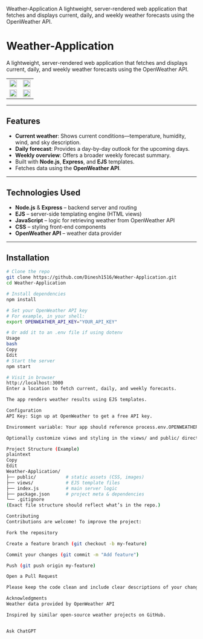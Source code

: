 
Weather-Application
A lightweight, server-rendered web application that fetches and displays current, daily, and weekly weather forecasts using the OpenWeather API.

# Weather-Application

A lightweight, server-rendered web application that fetches and displays current, daily, and weekly weather forecasts using the OpenWeather API.




<table>
  <tr>
    <td><img src="https://github.com/user-attachments/assets/0efcf99b-7de5-4350-9ae0-5af89a803b46"  width="100%"></td>
    <td><img src="https://github.com/user-attachments/assets/8c598e33-28e0-4bb2-8062-0fc5a81b1875" width="100%"></td>
  </tr>
  <tr>
    <td><img src="https://github.com/user-attachments/assets/b1697ac8-d21e-4146-a80e-92f100fbcc2a" width="100%"></td>
    <td><img src="https://github.com/user-attachments/assets/24ddc32d-ade5-46e5-b182-5e94e0f6f7ca" width="100%"></td>
 
  </tr>
</table>


---

## Features

- **Current weather**: Shows current conditions—temperature, humidity, wind, and sky description.
- **Daily forecast**: Provides a day-by-day outlook for the upcoming days.
- **Weekly overview**: Offers a broader weekly forecast summary.
- Built with **Node.js**, **Express**, and **EJS** templates.
- Fetches data using the **OpenWeather API**.

---

## Technologies Used

- **Node.js** & **Express** – backend server and routing  
- **EJS** – server-side templating engine (HTML views)  
- **JavaScript** – logic for retrieving weather from OpenWeather API  
- **CSS** – styling front-end components  
- **OpenWeather API** – weather data provider

---

## Installation

```bash
# Clone the repo
git clone https://github.com/Dinesh1516/Weather-Application.git
cd Weather-Application

# Install dependencies
npm install

# Set your OpenWeather API key
# For example, in your shell:
export OPENWEATHER_API_KEY="YOUR_API_KEY"

# Or add it to an .env file if using dotenv
Usage
bash
Copy
Edit
# Start the server
npm start

# Visit in browser
http://localhost:3000
Enter a location to fetch current, daily, and weekly forecasts.

The app renders weather results using EJS templates.

Configuration
API Key: Sign up at OpenWeather to get a free API key.

Environment variable: Your app should reference process.env.OPENWEATHER_API_KEY.

Optionally customize views and styling in the views/ and public/ directories.

Project Structure (Example)
plaintext
Copy
Edit
Weather-Application/
├── public/           # static assets (CSS, images)
├── views/            # EJS template files
├── index.js          # main server logic
├── package.json      # project meta & dependencies
└── .gitignore
(Exact file structure should reflect what’s in the repo.)

Contributing
Contributions are welcome! To improve the project:

Fork the repository

Create a feature branch (git checkout -b my-feature)

Commit your changes (git commit -m "Add feature")

Push (git push origin my-feature)

Open a Pull Request

Please keep the code clean and include clear descriptions of your changes.

Acknowledgments
Weather data provided by OpenWeather API

Inspired by similar open-source weather projects on GitHub.


Ask ChatGPT
